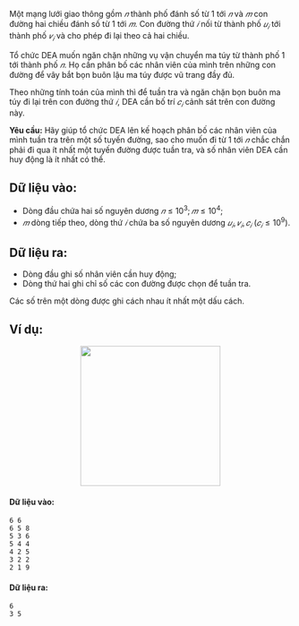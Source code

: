 <!--**<center>NGUỒN: Bài tập thầy Lê Minh Hoàng ôn Hải Phòng T10/2016</center>**-->

Một mạng lưới giao thông gồm $𝑛$ thành phố đánh số từ $1$ tới $𝑛$ và $𝑚$ con đường hai chiều đánh số từ $1$ tới $𝑚$. Con đường thứ $𝑖$ nối từ thành phố $𝑢_𝑖$ tới thành phố $𝑣_𝑖$ và cho phép đi lại theo cả hai chiều.

Tổ chức DEA muốn ngăn chặn những vụ vận chuyển ma túy từ thành phố $1$ tới thành phố $𝑛$. Họ cần phân bố các nhân viên của mình trên những con đường để vây bắt bọn buôn lậu ma túy được vũ trang đầy đủ.

Theo những tính toán của mình thì để tuần tra và ngăn chặn bọn buôn ma túy đi lại trên con đường thứ $𝑖$, DEA cần bố trí $𝑐_𝑖$ cảnh sát trên con đường này.

**Yêu cầu:** Hãy giúp tổ chức DEA lên kế hoạch phân bố các nhân viên của mình tuần tra trên một số tuyến đường, sao cho muốn đi từ $1$ tới $𝑛$ chắc chắn phải đi qua ít nhất một tuyến đường được tuần tra, và số nhân viên DEA cần huy động là ít nhất có thể.

## Dữ liệu vào:
- Dòng đầu chứa hai số nguyên dương $𝑛 ≤ 10^3; 𝑚 ≤ 10^4$;
- $𝑚$ dòng tiếp theo, dòng thứ $𝑖$ chứa ba số nguyên dương $𝑢_𝑖, 𝑣_𝑖, 𝑐_𝑖\ (𝑐_𝑖 ≤ 10^9)$.

## Dữ liệu ra:
- Dòng đầu ghi số nhân viên cần huy động;
- Dòng thứ hai ghi chỉ số các con đường được chọn để tuần tra.

Các số trên một dòng được ghi cách nhau ít nhất một dấu cách.

## Ví dụ:
<center><img src="/images/problems/1420/DEA.svg" width="250px" /></center>

#### Dữ liệu vào:
```
6 6
6 5 8
5 3 6
5 4 4
4 2 5
3 2 2
2 1 9
```

#### Dữ liệu ra:
```
6
3 5
```